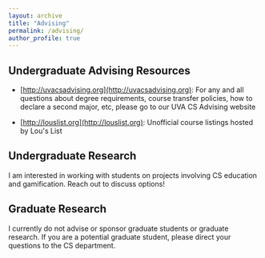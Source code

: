 ```yaml
---
layout: archive
title: "Advising"
permalink: /advising/
author_profile: true
---
```


## Undergraduate Advising Resources

- [http://uvacsadvising.org](http://uvacsadvising.org): For any and all questions about degree requirements, course transfer policies, how to declare a second major, etc, please go to our UVA CS Advising website

- [http://louslist.org](http://louslist.org): Unofficial course listings hosted by Lou's List

## Undergraduate Research

I am interested in working with students on projects involving CS education and gamification.  Reach out to discuss options!  

## Graduate Research

I currently do not advise or sponsor graduate students or graduate research.  If you are a potential graduate student, please direct your questions to the CS department.    

